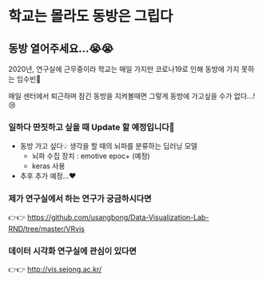 # 학교는 몰라도 동방은 그립다
## 동방 열어주세요...😭😭


2020년, 연구실에 근무중이라 학교는 매일 가지만 코로나19로 인해 동방에 가지 못하는 임수빈🥺

매일 센터에서 퇴근하며 잠긴 동방을 지켜볼때면 그렇게 동방에 가고싶을 수가 없다...!😢


### 일하다 딴짓하고 싶을 때 Update 할 예정입니다🤗

* 동방 가고 싶다💡 생각을 할 때의 뇌파를 분류하는 딥러닝 모델
    + 뇌파 수집 장치 : emotive epoc+ (예정)
    + keras 사용
* 추후 추가 예정...❤️



### 제가 연구실에서 하는 연구가 궁금하시다면
👉👉 https://github.com/usangbong/Data-Visualization-Lab-RND/tree/master/VRvis



### 데이터 시각화 연구실에 관심이 있다면
👉👉 http://vis.sejong.ac.kr/